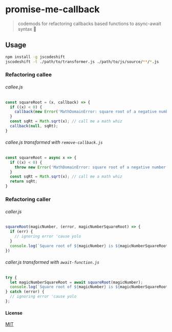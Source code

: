 # promise-me-callback
> codemods for refactoring callbacks based functions to async-await syntax 🚀

## Usage
```bash
npm install -g jscodeshift
jscodeshift -t ./path/to/transformer.js ./path/to/js/source/**/*.js
```
### Refactoring callee
###### callee.js
```js
const squareRoot = (x, callback) => {
  if ((x) < 0) {
    callback(new Error('MathDomainError: square root of a negative number does not exist'))
  }
  const sqRt = Math.sqrt(x); // call me a math whiz
  callback(null, sqRt);
}
```

###### callee.js transformed with `remove-callback.js`
```js
const squareRoot = async x => {
  if ((x) < 0) {
    throw new Error('MathDomainError: square root of a negative number does not exist');
  }
  const sqRt = Math.sqrt(x); // call me a math whiz
  return sqRt;
}
```

### Refactoring caller
###### caller.js
```js
squareRoot(magicNumber, (error, magicNumberSquareRoot) => {
  if (err) {
    // ignoring error 'cause yolo
  }
  console.log(`Square root of ${magicNumber} is ${magicNumberSquareRoot}`)
})
```
###### caller.js transformed with `await-function.js`
```js
try {
  let magicNumberSquareRoot = await squareRoot(magicNumber);
  console.log(`Square root of ${magicNumber} is ${magicNumberSquareRoot}`)
} catch (error) {
  // ignoring error 'cause yolo
};
```

#### License
[MIT](https://github.com/localz/promise-me-callback/blob/master/LICENSE)

